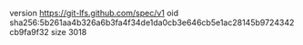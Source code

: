 version https://git-lfs.github.com/spec/v1
oid sha256:5b261aa4b326a6b3fa4f34de1da0cb3e646cb5e1ac28145b9724342cb9fa9f32
size 3018
